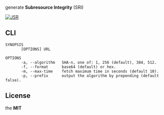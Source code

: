 generate **Subresource Integrity** (SRI)

[![JSR](https://jsr.io/badges/@imcotton/sri)](https://jsr.io/@imcotton/sri)





## CLI

```
SYNOPSIS
       [OPTIONS] URL

OPTIONS
       -a, --algorithm   SHA-n, one of: 1, 256 (default), 384, 512.
       -f, --format      base64 (default) or hex.
       -m, --max-time    fetch maximum time in seconds (default 10).
       -p, --prefix      output the algorithm by prepending (default false).
```





## License

the **MIT**


